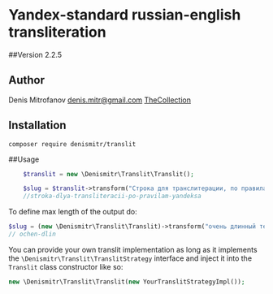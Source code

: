 # Yandex-standard russian-english transliteration

##Version
2.2.5

## Author
Denis Mitrofanov <denis.mitr@gmail.com>
[TheCollection](https://thecollection.ru)

## Installation
```
composer require denismitr/translit
```

##Usage
```php
    $translit = new \Denismitr\Translit\Translit();

    $slug = $translit->transform("Строка для транслитерации, по правилам Яндекс!");
    //stroka-dlya-transliteracii-po-pravilam-yandeksa
```

To define max length of the output do:
```php
$slug = (new \Denismitr\Translit\Translit)->transform("очень длинный текст...", 10);
// ochen-dlin
```

You can provide your own translit implementation as long as it implements the 
`\Denismitr\Translit\TranslitStrategy` interface
and inject it into the `Translit` class constructor like so:
```php
new \Denismitr\Translit\Translit(new YourTranslitStrategyImpl());
```